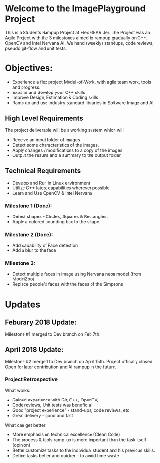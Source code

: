 # Welcome to the ImagePlayground Project 
This is a Students Rampup Project at Flex GEAR Jer. 
The Project was an Agile Project with the 3 milestones aimed to rampup gradually on C++, OpenCV and Intel Nervana AI.
We hand (weekly) standups, code reviews, pseudo git-flow and unit tests.

# Objectives:
* Experience a flex project Model-of-Work, with agile team work, tools and progress.
* Expand and develop your C++ skills
* Improve Design, Estimation & Coding skills
* Ramp up and use industry standard libraries in Software Image and AI

## High Level Requirements
The project deliverable will be a working system which will
* Receive an input folder of images 
* Detect some characteristics of the images.
* Apply changes / modifications to a copy of the images
* Output the results and a summary to the output folder

## Technical Requirements
 * Develop and Run in Linux environment
 * Utilize C++ latest capabilities wherever possible
 * Learn and Use OpenCV & Intel Nervana
 
 ### Milestone 1 (Done): 

 * Detect shapes - Circles, Squares & Rectangles.
 * Apply a colored bounding box to the shape.

### Milestone 2 (Done):

 * Add capability of Face detection
 * Add a blur to the face
 
### Milestone 3:

 * Detect multiple faces in image using Nervana neon model (from ModelZoo)
 * Replace people's faces with the faces of the Simpsons



# Updates
## Feburary 2018 Update:

  Milestone #1 merged to Dev branch on Feb 7th.

## April 2018 Update:

  Milestone #2 merged to Dev branch on April 15th. 
  Project offically closed. Open for later contribution and AI rampup in the future.

### Project Retrospective 

What works:
 - Gained experience with Git, C++, OpenCV,
 - Code reviews, Unit tests was beneficial
 - Good "project experience" - stand-ups, code reviews, etc
 - Great delivery - good and fast

What can get better: 
 - More emphasis on technical excellence (Clean Code) 
 - The process & tools ramp-up is more important than the task itself (opinion)
 - Better customize tasks to the individual student and his previous skills. 
 - Define tasks better and quicker - to avoid time waste

